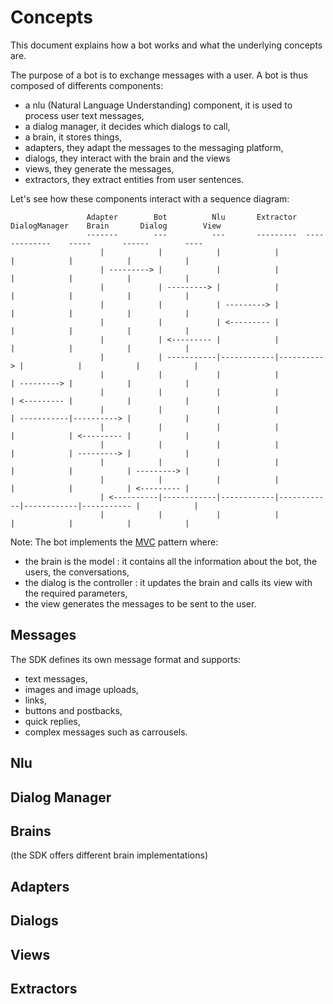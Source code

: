 # Concepts

This document explains how a bot works and what the underlying concepts are.

The purpose of a bot is to exchange messages with a user.
A bot is thus composed of differents components:
- a nlu (Natural Language Understanding) component, it is used to process user text messages,
- a dialog manager, it decides which dialogs to call,
- a brain, it stores things,
- adapters, they adapt the messages to the messaging platform,
- dialogs, they interact with the brain and the views
- views, they generate the messages,
- extractors, they extract entities from user sentences.

Let's see how these components interact with a sequence diagram:

```
                 Adapter        Bot          Nlu       Extractor  DialogManager    Brain       Dialog        View
                 -------        ---          ---       ---------  -------------    -----       ------        ----
                    |            |            |            |            |            |            |            |
                    | ---------> |            |            |            |            |            |            |
                    |            | ---------> |            |            |            |            |            |
                    |            |            | ---------> |            |            |            |            |
                    |            |            | <--------- |            |            |            |            |
                    |            | <--------- |            |            |            |            |            |
                    |            | -----------|------------|----------> |            |            |            |
                    |            |            |            |            | ---------> |            |            |
                    |            |            |            |            | <--------- |            |            |
                    |            |            |            |            | -----------|----------> |            |
                    |            |            |            |            |            | <--------- |            |
                    |            |            |            |            |            | ---------> |            |
                    |            |            |            |            |            |            | ---------> |
                    |            |            |            |            |            |            | <--------- |
                    | <----------|------------|------------|------------|------------|----------- |            |
                    |            |            |            |            |            |            |            |

```

Note:
The bot implements the [MVC](https://en.wikipedia.org/wiki/Model%E2%80%93view%E2%80%93controller) pattern where:
- the brain is the model : it contains all the information about the bot, the users, the conversations,
- the dialog is the controller : it updates the brain and calls its view with the required parameters,
- the view generates the messages to be sent to the user.

## Messages
The SDK defines its own message format and supports:
- text messages,
- images and image uploads,
- links,
- buttons and postbacks,
- quick replies,
- complex messages such as carrousels.

## Nlu

## Dialog Manager

## Brains
(the SDK offers different brain implementations)

## Adapters

## Dialogs

## Views

## Extractors
